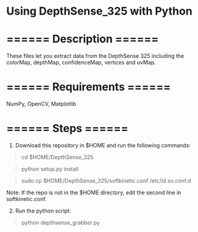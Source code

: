 # Using DepthSense_325 with Python
# ====== Description ======
These files let you extract data from the DepthSense 325 including the colorMap, depthMap, confidenceMap, vertices and uvMap.

# ====== Requirements ======
NumPy, OpenCV, Matplotlib

# ====== Steps ======
1. Download this repository in $HOME and run the following commands:

> cd $HOME/DepthSense_325

> python setup.py install

> sudo cp $HOME/DepthSense_325/softkinetic.conf /etc/ld.so.conf.d 

Note: If the repo is not in the $HOME directory, edit the second line in softkinetic.conf.

2. Run the python script:

> python depthsense_grabber.py

